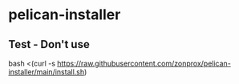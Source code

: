 # pelican-installer
## Test - Don't use

bash <(curl -s https://raw.githubusercontent.com/zonprox/pelican-installer/main/install.sh)